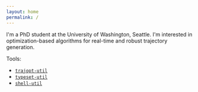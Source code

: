 ```yaml
---
layout: home
permalink: /
---
```


I'm a PhD student at the University of Washington, Seattle. I'm interested in optimization-based algorithms for real-time and robust trajectory generation.

Tools:
  - [`trajopt-util`](https://github.com/purnanandelango/trajopt-util)
  - [`typeset-util`](https://purnaelango.com/typeset-util)
  - [`shell-util`](https://github.com/purnanandelango/shell-util)